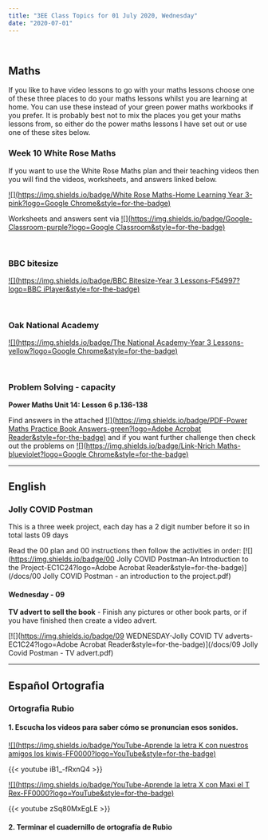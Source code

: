 ```yaml
---
title: "3EE Class Topics for 01 July 2020, Wednesday"
date: "2020-07-01"
---
```


&nbsp;

## Maths

If you like to have video lessons to go with your maths lessons choose one of these three places to do your maths lessons whilst you are learning at home. You can use these instead of your green power maths workbooks if you prefer. It is probably best not to mix the places you get your maths lessons from, so either do the power maths lessons I have set out or use one of these sites below.

### Week 10 White Rose Maths 

If you want to use the White Rose Maths plan and their teaching videos then you will find the videos, worksheets, and answers linked below.

[![](https://img.shields.io/badge/White Rose Maths-Home Learning Year 3-pink?logo=Google Chrome&style=for-the-badge)](https://whiterosemaths.com/homelearning/year-3/)

Worksheets and answers sent via [![](https://img.shields.io/badge/Google-Classroom-purple?logo=Google Classroom&style=for-the-badge)](https://classroom.google.com)

<br>

### BBC bitesize

[![](https://img.shields.io/badge/BBC Bitesize-Year 3 Lessons-F54997?logo=BBC iPlayer&style=for-the-badge)](https://www.bbc.co.uk/bitesize/tags/zmyxxyc/year-3-lessons/)

<br>

### Oak National Academy 
[![](https://img.shields.io/badge/The National Academy-Year 3 Lessons-yellow?logo=Google Chrome&style=for-the-badge)](https://www.thenational.academy/online-classroom/year-3/#schedule)

<br>

### Problem Solving - capacity

**Power Maths Unit 14: Lesson 6 p.136-138**

Find answers in the attached [![](https://img.shields.io/badge/PDF-Power Maths Practice Book Answers-green?logo=Adobe Acrobat Reader&style=for-the-badge)](/docs/powermaths/y3/pm_y3_u14_practicebookanswers.pdf) and if you want further challenge then check out the problems on [![](https://img.shields.io/badge/Link-Nrich Maths-blueviolet?logo=Google Chrome&style=for-the-badge)](https://nrich.maths.org)

<hr>

## English

### Jolly COVID Postman

This is a three week project, each day has a 2 digit number before it so in total lasts 09 days

Read the 00 plan and 00 instructions then follow the activities in order:
[![](https://img.shields.io/badge/00 Jolly COVID Postman-An Introduction to the Project-EC1C24?logo=Adobe Acrobat Reader&style=for-the-badge)](/docs/00 Jolly COVID Postman - an introduction to the project.pdf)

#### Wednesday - 09

**TV advert to sell the book** - Finish any pictures or other book parts, or if you have finished then create a video advert.

[![](https://img.shields.io/badge/09 WEDNESDAY-Jolly COVID TV adverts-EC1C24?logo=Adobe Acrobat Reader&style=for-the-badge)](/docs/09 Jolly Covid Postman - TV advert.pdf)

<hr>

## Español Ortografia

### Ortografia Rubio

#### 1. Escucha los videos para saber cómo se pronuncian esos sonidos.

[![](https://img.shields.io/badge/YouTube-Aprende la letra K con nuestros amigos los kiwis-FF0000?logo=YouTube&style=for-the-badge)](https://youtu.be/iB1_-fRxnQ4) 

{{< youtube iB1_-fRxnQ4 >}}

[![](https://img.shields.io/badge/YouTube-Aprende la letra X con Maxi el T Rex-FF0000?logo=YouTube&style=for-the-badge)](https://youtu.be/zSq80MxEgLE)

{{< youtube zSq80MxEgLE >}}

#### 2. Terminar el cuadernillo de ortografía de Rubio


<br/>
<br/>

